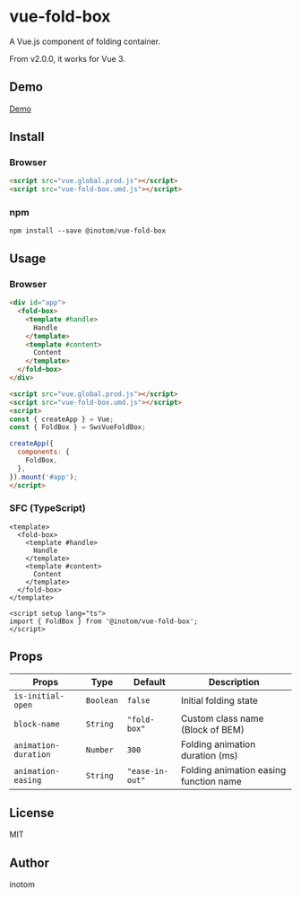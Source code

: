 # vue-fold-box

A Vue.js component of folding container.

From v2.0.0, it works for Vue 3.

## Demo

[Demo](https://sandbox.serendip.ws/vue-fold-box.html)


## Install

### Browser

```html
<script src="vue.global.prod.js"></script>
<script src="vue-fold-box.umd.js"></script>
```


### npm

```
npm install --save @inotom/vue-fold-box
```


## Usage

### Browser

```html
<div id="app">
  <fold-box>
    <template #handle>
      Handle
    </template>
    <template #content>
      Content
    </template>
  </fold-box>
</div>

<script src="vue.global.prod.js"></script>
<script src="vue-fold-box.umd.js"></script>
<script>
const { createApp } = Vue;
const { FoldBox } = SwsVueFoldBox;

createApp({
  components: {
    FoldBox,
  },
}).mount('#app');
</script>
```


### SFC (TypeScript)

```vue
<template>
  <fold-box>
    <template #handle>
      Handle
    </template>
    <template #content>
      Content
    </template>
  </fold-box>
</template>

<script setup lang="ts">
import { FoldBox } from '@inotom/vue-fold-box';
</script>
```


## Props

| Props                | Type      | Default         | Description                            |
|----------------------|-----------|-----------------|----------------------------------------|
| `is-initial-open`    | `Boolean` | `false`         | Initial folding state                  |
| `block-name`         | `String`  | `"fold-box"`    | Custom class name (Block of BEM)       |
| `animation-duration` | `Number`  | `300`           | Folding animation duration (ms)        |
| `animation-easing`   | `String`  | `"ease-in-out"` | Folding animation easing function name |


## License

MIT


## Author

inotom
